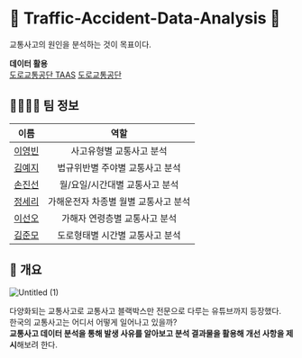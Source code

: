 # 🚗 Traffic-Accident-Data-Analysis 🚗

교통사고의 원인을 분석하는 것이 목표이다.

**데이터 활용**                     
[도로교통공단 TAAS](http://taas.koroad.or.kr/sta/acs/exs/typical.do?menuId=WEB_KMP_OVT_UAS_ASA#)
[도로교통공단](https://www.data.go.kr/index.do)           
        
## 👩‍👩‍👧‍👦 팀 정보            
|이름|역할|             
|:------:|:---:|                    
|<span style="color:blue">[이영빈](https://github.com/Y0ungbinLEE)</span>|사고유형별 교통사고 분석|               
|<span style="color:blue">[김예지](https://github.com/meji9086)</span>|법규위반별 주야별 교통사고 분석|               
|<span style="color:blue">[손진선](https://github.com/Son-jinseon)</span>|월/요일/시간대별 교통사고 분석|          
|<span style="color:blue">[정세리](https://github.com/SERi-J)</span>|가해운전자 차종별 월별 교통사고 분석|            
|<span style="color:blue">[이선오](https://github.com/seonseono)</span>|가해자 연령층별 교통사고 분석|             
|<span style="color:blue">[김준모](https://github.com/junmojjang)</span>|도로형태별 시간별 교통사고 분석|             


## 📜 개요              
![Untitled (1)](https://user-images.githubusercontent.com/72390138/196888620-5ae69373-2747-4cb8-a8d7-8bd400c8f138.png)

다양화되는 교통사고로 교통사고 블랙박스만 전문으로 다루는 유튜브까지 등장했다.           
한국의 교통사고는 어디서 어떻게 일어나고 있을까?                
**교통사고 데이터 분석을 통해 발생 사유를 알아보고 분석 결과물을 활용해 개선 사항을 제시**해보려 한다.             
      
